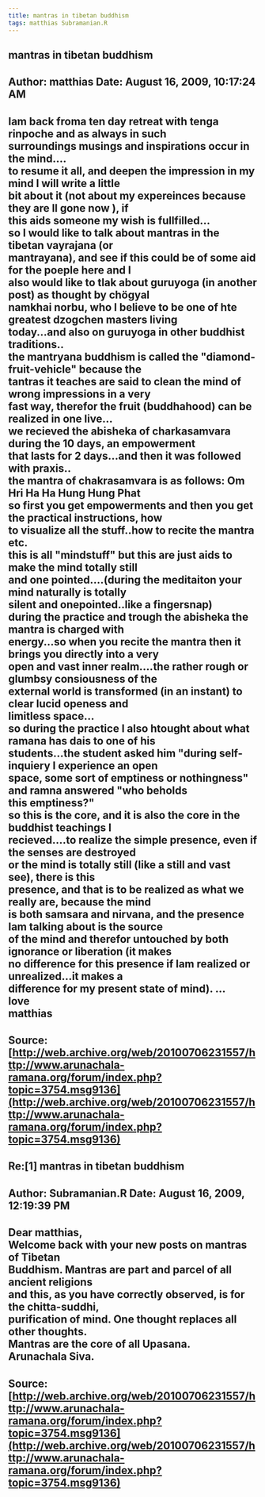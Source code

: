 ```yaml
--- 
title: mantras in tibetan buddhism   
tags: matthias Subramanian.R  
---  
```

## mantras in tibetan buddhism  
Author: matthias            Date: August 16, 2009, 10:17:24 AM  
---  
Iam back froma ten day retreat with tenga rinpoche and as always in such  
surroundings musings and inspirations occur in the mind....   
to resume it all, and deepen the impression in my mind I will write a little  
bit about it (not about my expereinces because they are ll gone now ), if  
this aids someone my wish is fullfilled...   
so I would like to talk about mantras in the tibetan vayrajana (or  
mantrayana), and see if this could be of some aid for the poeple here and I  
also would like to tlak about guruyoga (in another post) as thought by chögyal  
namkhai norbu, who I believe to be one of hte greatest dzogchen masters living  
today...and also on guruyoga in other buddhist traditions..   
the mantryana buddhism is called the "diamond-fruit-vehicle" because the  
tantras it teaches are said to clean the mind of wrong impressions in a very  
fast way, therefor the fruit (buddhahood) can be realized in one live...   
we recieved the abisheka of charkasamvara during the 10 days, an empowerment  
that lasts for 2 days...and then it was followed with praxis..   
the mantra of chakrasamvara is as follows: Om Hri Ha Ha Hung Hung Phat   
so first you get empowerments and then you get the practical instructions, how  
to visualize all the stuff..how to recite the mantra etc.   
this is all "mindstuff" but this are just aids to make the mind totally still  
and one pointed....(during the meditaiton your mind naturally is totally  
silent and onepointed..like a fingersnap)   
during the practice and trough the abisheka the mantra is charged with  
energy...so when you recite the mantra then it brings you directly into a very  
open and vast inner realm....the rather rough or glumbsy consiousness of the  
external world is transformed (in an instant) to clear lucid openess and  
limitless space...   
so during the practice I also htought about what ramana has dais to one of his  
students...the student asked him "during self-inquiery I experience an open  
space, some sort of emptiness or nothingness" and ramna answered "who beholds  
this emptiness?"   
so this is the core, and it is also the core in the buddhist teachings I  
recieved....to realize the simple presence, even if the senses are destroyed  
or the mind is totally still (like a still and vast see), there is this  
presence, and that is to be realized as what we really are, because the mind  
is both samsara and nirvana, and the presence Iam talking about is the source  
of the mind and therefor untouched by both ignorance or liberation (it makes  
no difference for this presence if Iam realized or unrealized...it makes a  
difference for my present state of mind). ...   
love   
matthias
 ---  
Source:[http://web.archive.org/web/20100706231557/http://www.arunachala-ramana.org/forum/index.php?topic=3754.msg9136](http://web.archive.org/web/20100706231557/http://www.arunachala-ramana.org/forum/index.php?topic=3754.msg9136)   
---  

## Re:[1] mantras in tibetan buddhism  
Author: Subramanian.R       Date: August 16, 2009, 12:19:39 PM  
---  
Dear matthias,   
Welcome back with your new posts on mantras of Tibetan   
Buddhism. Mantras are part and parcel of all ancient religions   
and this, as you have correctly observed, is for the chitta-suddhi,   
purification of mind. One thought replaces all other thoughts.   
Mantras are the core of all Upasana.   
Arunachala Siva.
 ---  
Source:[http://web.archive.org/web/20100706231557/http://www.arunachala-ramana.org/forum/index.php?topic=3754.msg9136](http://web.archive.org/web/20100706231557/http://www.arunachala-ramana.org/forum/index.php?topic=3754.msg9136)   
---  

